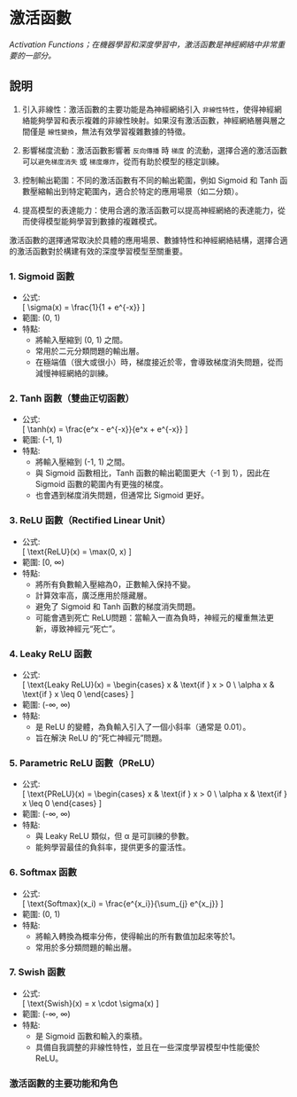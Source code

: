 # 激活函數

_Activation Functions；在機器學習和深度學習中，激活函數是神經網絡中非常重要的一部分。_

## 說明


1. 引入非線性：激活函數的主要功能是為神經網絡引入 `非線性特性`，使得神經網絡能夠學習和表示複雜的非線性映射。如果沒有激活函數，神經網絡層與層之間僅是 `線性變換`，無法有效學習複雜數據的特徵。

2. 影響梯度流動：激活函數影響著 `反向傳播` 時 `梯度` 的流動，選擇合適的激活函數可以`避免梯度消失` 或 `梯度爆炸`，從而有助於模型的穩定訓練。

3. 控制輸出範圍：不同的激活函數有不同的輸出範圍，例如 Sigmoid 和 Tanh 函數壓縮輸出到特定範圍內，適合於特定的應用場景（如二分類）。

4. 提高模型的表達能力：使用合適的激活函數可以提高神經網絡的表達能力，從而使得模型能夠學習到數據的複雜模式。

激活函數的選擇通常取決於具體的應用場景、數據特性和神經網絡結構，選擇合適的激活函數對於構建有效的深度學習模型至關重要。

### 1. Sigmoid 函數
- 公式:  
  \[
  \sigma(x) = \frac{1}{1 + e^{-x}}
  \]
- 範圍: (0, 1)
- 特點:
  - 將輸入壓縮到 (0, 1) 之間。
  - 常用於二元分類問題的輸出層。
  - 在極端值（很大或很小）時，梯度接近於零，會導致梯度消失問題，從而減慢神經網絡的訓練。
  
### 2. Tanh 函數（雙曲正切函數）
- 公式:  
  \[
  \tanh(x) = \frac{e^x - e^{-x}}{e^x + e^{-x}}
  \]
- 範圍: (-1, 1)
- 特點:
  - 將輸入壓縮到 (-1, 1) 之間。
  - 與 Sigmoid 函數相比，Tanh 函數的輸出範圍更大（-1 到 1），因此在 Sigmoid 函數的範圍內有更強的梯度。
  - 也會遇到梯度消失問題，但通常比 Sigmoid 更好。

### 3. ReLU 函數（Rectified Linear Unit）
- 公式:  
  \[
  \text{ReLU}(x) = \max(0, x)
  \]
- 範圍: [0, ∞)
- 特點:
  - 將所有負數輸入壓縮為0，正數輸入保持不變。
  - 計算效率高，廣泛應用於隱藏層。
  - 避免了 Sigmoid 和 Tanh 函數的梯度消失問題。
  - 可能會遇到死亡 ReLU問題：當輸入一直為負時，神經元的權重無法更新，導致神經元“死亡”。

### 4. Leaky ReLU 函數
- 公式:  
  \[
  \text{Leaky ReLU}(x) = 
  \begin{cases} 
      x & \text{if } x > 0 \\
      \alpha x & \text{if } x \leq 0
  \end{cases}
  \]
- 範圍: (-∞, ∞)
- 特點:
  - 是 ReLU 的變體，為負輸入引入了一個小斜率（通常是 0.01）。
  - 旨在解決 ReLU 的“死亡神經元”問題。

### 5. Parametric ReLU 函數（PReLU）
- 公式:  
  \[
  \text{PReLU}(x) = 
  \begin{cases} 
      x & \text{if } x > 0 \\
      \alpha x & \text{if } x \leq 0
  \end{cases}
  \]
- 範圍: (-∞, ∞)
- 特點:
  - 與 Leaky ReLU 類似，但 α 是可訓練的參數。
  - 能夠學習最佳的負斜率，提供更多的靈活性。

### 6. Softmax 函數
- 公式:  
  \[
  \text{Softmax}(x_i) = \frac{e^{x_i}}{\sum_{j} e^{x_j}}
  \]
- 範圍: (0, 1)
- 特點:
  - 將輸入轉換為概率分佈，使得輸出的所有數值加起來等於1。
  - 常用於多分類問題的輸出層。

### 7. Swish 函數
- 公式:  
  \[
  \text{Swish}(x) = x \cdot \sigma(x)
  \]
- 範圍: (-∞, ∞)
- 特點:
  - 是 Sigmoid 函數和輸入的乘積。
  - 具備自我調整的非線性特性，並且在一些深度學習模型中性能優於 ReLU。

### 激活函數的主要功能和角色
